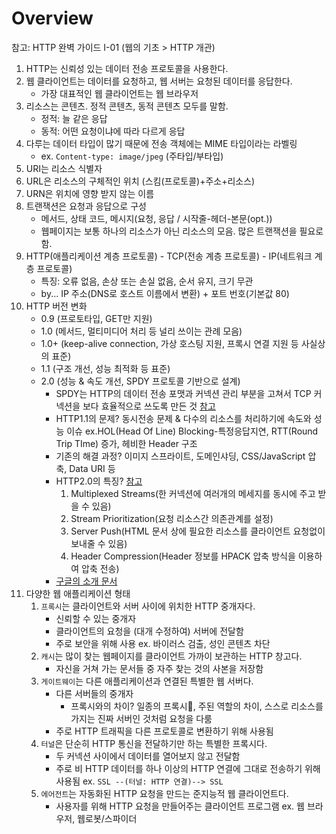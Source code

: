 # Overview
참고: HTTP 완벽 가이드 I-01 (웹의 기초 > HTTP 개관)


1. HTTP는 신뢰성 있는 데이터 전송 프로토콜을 사용한다.
2. 웹 클라이언트는 데이터를 요청하고, 웹 서버는 요청된 데이터를 응답한다.
     - 가장 대표적인 웹 클라이언트는 웹 브라우저
3. 리소스는 콘텐츠. 정적 콘텐츠, 동적 콘텐츠 모두를 말함.
     - 정적: 늘 같은 응답
     - 동적: 어떤 요청이냐에 따라 다르게 응답
4. 다루는 데이터 타입이 많기 때문에 전송 객체에는 MIME 타입이라는 라벨링
     - ex. `Content-type: image/jpeg` (주타입/부타입)
5. URI는 리소스 식별자
6. URL은 리소스의 구체적인 위치 (스킴(프로토콜)+주소+리소스)
7. URN은 위치에 영향 받지 않는 이름
8. 트랜잭션은 요청과 응답으로 구성
     - 메서드, 상태 코드, 메시지(요청, 응답 / 시작줄-헤더-본문(opt.))
     - 웹페이지는 보통 하나의 리소스가 아닌 리소스의 모음. 많은 트랜잭션을 필요로 함.
9. HTTP(애플리케이션 계층 프로토콜) - TCP(전송 계층 프로토콜) - IP(네트워크 계층 프로토콜)
     - 특징: 오류 없음, 손상 또는 손실 없음, 순서 유지, 크기 무관
     - by... IP 주소(DNS로 호스트 이름에서 변환) + 포트 번호(기본값 80)
10. HTTP 버전 변화
      - 0.9 (프로토타입, GET만 지원)
      - 1.0 (메서드, 멀티미디어 처리 등 널리 쓰이는 관례 모음)
      - 1.0+ (keep-alive connection, 가상 호스팅 지원, 프록시 연결 지원 등 사실상의 표준)
      - 1.1 (구조 개선, 성능 최적화 등 표준)
      - 2.0 (성능 & 속도 개선, SPDY 프로토콜 기반으로 설계)
        * SPDY는 HTTP의 데이터 전송 포맷과 커넥션 관리 부분을 고쳐서 TCP 커넥션을 보다 효율적으로 쓰도록 만든 것 [참고](https://d2.naver.com/helloworld/140351)
        * HTTP1.1의 문제? 동시전송 문제 & 다수의 리소스를 처리하기에 속도와 성능 이슈 ex.HOL(Head Of Line) Blocking-특정응답지연, RTT(Round Trip TIme) 증가, 헤비한 Header 구조
        * 기존의 해결 과정? 이미지 스프라이트, 도메인샤딩, CSS/JavaScript 압축, Data URI 등
        * HTTP2.0의 특징? [참고](https://medium.com/@shlee1353/http1-1-vs-http2-0-%EC%B0%A8%EC%9D%B4%EC%A0%90-%EA%B0%84%EB%8B%A8%ED%9E%88-%EC%82%B4%ED%8E%B4%EB%B3%B4%EA%B8%B0-5727b7499b78)
            1. Multiplexed Streams(한 커넥션에 여러개의 메세지를 동시에 주고 받을 수 있음)
            2. Stream Prioritization(요청 리소스간 의존관계를 설정)
            3. Server Push(HTML 문서 상에 필요한 리소스를 클라이언트 요청없이 보내줄 수 있음)
            4. Header Compression(Header 정보를 HPACK 압축 방식을 이용하여 압축 전송)
        * [구글의 소개 문서](https://developers.google.com/web/fundamentals/performance/http2?hl=ko)
11. 다양한 웹 애플리케이션 형태
    1. `프록시`는 클라이언트와 서버 사이에 위치한 HTTP 중개자다.
       - 신뢰할 수 있는 중개자
       - 클라이언트의 요청을 (대개 수정하여) 서버에 전달함
       - 주로 보안을 위해 사용 ex. 바이러스 검출, 성인 콘텐츠 차단
    2. `캐시`는 많이 찾는 웹페이지를 클라이언트 가까이 보관하는 HTTP 창고다.
       - 자신을 거쳐 가는 문서들 중 자주 찾는 것의 사본을 저장함 
    3. `게이트웨이`는 다른 애플리케이션과 연결된 특별한 웹 서버다.
       - 다른 서버들의 중개자
           * 프록시와의 차이? 일종의 프록시, 주된 역할의 차이, 스스로 리소스를 가지는 진짜 서버인 것처럼 요청을 다룸
       - 주로 HTTP 트래픽을 다른 프로토콜로 변환하기 위해 사용됨 
    4. `터널`은 단순히 HTTP 통신을 전달하기만 하는 특별한 프록시다.
       - 두 커넥션 사이에서 데이터를 열어보지 않고 전달함
       - 주로 비 HTTP 데이터를 하나 이상의 HTTP 연결에 그대로 전송하기 위해 사용됨 ex. `SSL --(터널: HTTP 연결)--> SSL`
    5. `에어전트`는 자동화된 HTTP 요청을 만드는 준지능적 웹 클라이언트다.
       - 사용자를 위해 HTTP 요청을 만들어주는 클라이언트 프로그램 ex. 웹 브라우저, 웹로봇/스파이더 